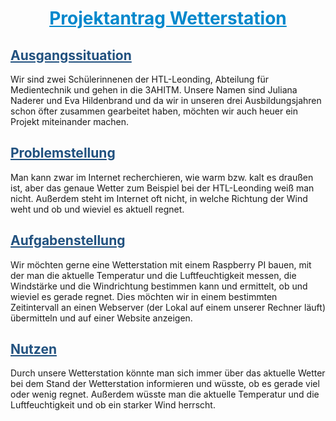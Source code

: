 <h1>Projektantrag Wetterstation</h1>

<style>
  h1{
    text-align: center;
    color: #0088cc;
    text-decoration: underline;
  }
  h2{
    text-decoration: underline;
    color: #21517F;
  }
</style>

<h2>Ausgangssituation</h2>
<p>Wir sind zwei Schülerinnenen der HTL-Leonding, Abteilung für Medientechnik und gehen in die 3AHITM. Unsere Namen sind Juliana Naderer und Eva Hildenbrand und da wir in unseren drei Ausbildungsjahren schon öfter zusammen gearbeitet haben, möchten wir auch heuer ein Projekt miteinander machen.</p>

<h2>Problemstellung</h2>
<p>Man kann zwar im Internet recherchieren, wie warm bzw. kalt es draußen ist, aber das genaue Wetter zum Beispiel bei der HTL-Leonding weiß man nicht. Außerdem steht im Internet oft nicht, in welche Richtung der Wind weht und ob und wieviel es aktuell regnet.</p>

<h2>Aufgabenstellung</h2>
<p>Wir möchten gerne eine Wetterstation mit einem Raspberry PI bauen, mit der man die aktuelle Temperatur und die Luftfeuchtigkeit messen, die Windstärke und die Windrichtung bestimmen kann und ermittelt, ob und wieviel es gerade regnet. Dies möchten wir in einem bestimmten Zeitintervall an einen Webserver (der Lokal auf einem unserer Rechner läuft) übermitteln und auf einer Website anzeigen.</p>

<h2>Nutzen</h2>
<p>Durch unsere Wetterstation könnte man sich immer über das aktuelle Wetter bei dem Stand der Wetterstation informieren und wüsste, ob es gerade viel oder wenig regnet. Außerdem wüsste man die aktuelle Temperatur und die Luftfeuchtigkeit und ob ein starker Wind herrscht.</p>